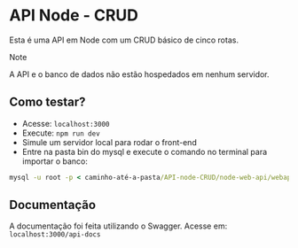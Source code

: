 # API Node - CRUD
Esta é uma API em Node com um CRUD básico de cinco rotas.

> [!NOTE]
> A API e o banco de dados não estão hospedados em nenhum servidor.

## Como testar?
- Acesse: `localhost:3000`
- Execute: `npm run dev`
- Simule um servidor local para rodar o front-end
- Entre na pasta bin do mysql e execute o comando no terminal para importar o banco:
~~~cmd
mysql -u root -p < caminho-até-a-pasta/API-node-CRUD/node-web-api/webapi_db.sql~
~~~

## Documentação
A documentação foi feita utilizando o Swagger. Acesse em:
`localhost:3000/api-docs`